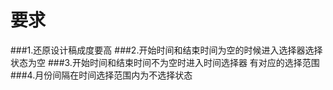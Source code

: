 # 要求
###1.还原设计稿成度要高
###2.开始时间和结束时间为空的时候进入选择器选择状态为空
###3.开始时间和结束时间不为空时进入时间选择器 有对应的选择范围
###4.月份间隔在时间选择范围内为不选择状态